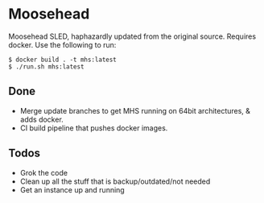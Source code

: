 # Moosehead

Moosehead SLED, haphazardly updated from the original source.  Requires docker.
Use the following to run:

```
$ docker build . -t mhs:latest
$ ./run.sh mhs:latest
```

## Done

* Merge update branches to get MHS running on 64bit architectures, & adds docker.
* CI build pipeline that pushes docker images.

## Todos

* Grok the code
* Clean up all the stuff that is backup/outdated/not needed
* Get an instance up and running
